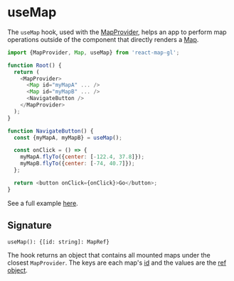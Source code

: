 # useMap

The `useMap` hook, used with the [MapProvider](/docs/api-reference/map-provider.md), helps an app to perform map operations outside of the component that directly renders a [Map](/docs/api-reference/map.md).


```js
import {MapProvider, Map, useMap} from 'react-map-gl';

function Root() {
  return (
    <MapProvider>
      <Map id="myMapA" ... />
      <Map id="myMapB" ... />
      <NavigateButton />
    </MapProvider>
  );
}

function NavigateButton() {
  const {myMapA, myMapB} = useMap();

  const onClick = () => {
    myMapA.flyTo({center: [-122.4, 37.8]});
    myMapB.flyTo({center: [-74, 40.7]});
  };

  return <button onClick={onClick}>Go</button>;
}
```

See a full example [here](/examples/get-started/hook).

## Signature

`useMap(): {[id: string]: MapRef}`

The hook returns an object that contains all mounted maps under the closest `MapProvider`. The keys are each map's [id](/docs/api-reference/map.md#prperties) and the values are the [ref object](/docs/api-reference/map.md#methods).
